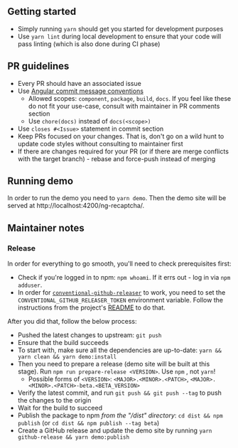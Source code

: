 ## Getting started

- Simply running `yarn` should get you started for development purposes
- Use `yarn lint` during local development to ensure that your code will pass linting (which is also done during CI phase)

## PR guidelines

- Every PR should have an associated issue
- Use [Angular commit message conventions](https://gist.github.com/stephenparish/9941e89d80e2bc58a153)
  - Allowed scopes: `component`, `package`, `build`, `docs`. If you feel like these do not fit your use-case, consult with maintainer in PR comments section
  - Use `chore(docs)` instead of `docs(<scope>)`
- Use `closes #<Issue>` statement in commit <Description> section
- Keep PRs focused on your changes. That is, don't go on a wild hunt to update code styles without consulting to maintainer first
- If there are changes required for your PR (or if there are merge conflicts with the target branch) - rebase and force-push instead of merging

## Running demo

In order to run the demo you need to `yarn demo`. Then the demo site will be served at http://localhost:4200/ng-recaptcha/.

## Maintainer notes

### Release

In order for everything to go smooth, you'll need to check prerequisites first:

- Check if you're logged in to npm: `npm whoami`. If it errs out - log in via `npm adduser`.
- In order for [`conventional-github-releaser`](https://github.com/ckeditor/conventional-github-releaser) to work, you need to set the `CONVENTIONAL_GITHUB_RELEASER_TOKEN` environment variable. Follow the instructions from the project's [README](https://github.com/ckeditor/conventional-github-releaser#setup-token-for-cli) to do that.

After you did that, follow the below process:

- Pushed the latest changes to upstream: `git push`
- Ensure that the build succeeds
- To start with, make sure all the dependencies are up-to-date: `yarn && yarn clean && yarn demo:install`
- Then you need to prepare a release (demo site will be built at this stage). Run `npm run prepare-release <VERSION>`. Use `npm` , not `yarn`!
  - Possible forms of `<VERSION>`: `<MAJOR>.<MINOR>.<PATCH>`, `<MAJOR>.<MINOR>.<PATCH>-beta.<BETA_VERSION>`
- Verify the latest commit, and run `git push && git push --tag` to push the changes to the origin
- Wait for the build to succeed
- Publish the package to npm _from the "/dist" directory_: `cd dist && npm publish` (or `cd dist && npm publish --tag beta`)
- Create a GitHub release and update the demo site by running `yarn github-release && yarn demo:publish`
